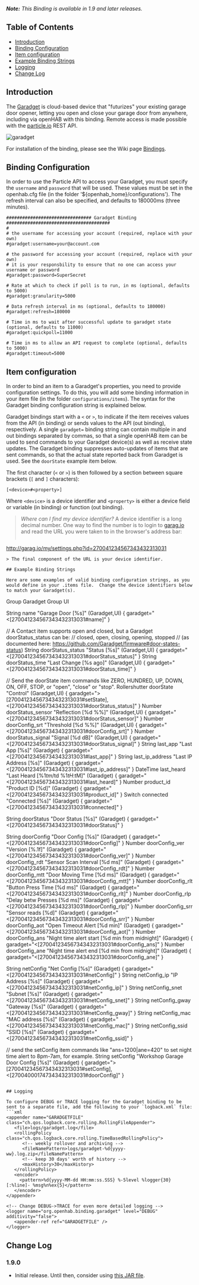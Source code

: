 _**Note:** This Binding is available in 1.9 and later releases._

## Table of Contents

* [Introduction](#introduction)
* [Binding Configuration](#binding-configuration)
* [Item configuration](#item-configuration)
* [Example Binding Strings](#example-binding-strings)
* [Logging](#logging)
* [Change Log](#change-log)

## Introduction

The [Garadget](http://garadget.com) is cloud-based device that "futurizes" your existing garage door opener, letting you open and close your garage door from anywhere, including via openHAB with this binding.  Remote access is made possible with the [particle.io](https://www.particle.io/) REST API.

![garadget](https://watou.github.io/images/garadget-1.png)

For installation of the binding, please see the Wiki page [Bindings](Bindings).

## Binding Configuration

In order to use the Particle API to access your Garadget, you must specify the `username` and `password` that will be used. These values must be set in the openhab.cfg file (in the folder '${openhab_home}/configurations'). The refresh interval can also be specified, and defaults to 180000ms (three minutes).

```
################################ Garadget Binding #######################################
#
# the username for accessing your account (required, replace with your own)
#garadget:username=your@account.com

# the password for accessing your account (required, replace with your own)
# it is your responsbility to ensure that no one can access your username or password
#garadget:password=SuperSecret

# Rate at which to check if poll is to run, in ms (optional, defaults to 5000)
#garadget:granularity=5000

# Data refresh interval in ms (optional, defaults to 180000)
#garadget:refresh=180000

# Time in ms to wait after successful update to garadget state (optional, defaults to 11000)
#garadget:quickpoll=11000

# Time in ms to allow an API request to complete (optional, defaults to 5000)
#garadget:timeout=5000
```

## Item configuration

In order to bind an item to a Garadget's properties, you need to provide configuration settings. To do this, you will add some binding information in your item file (in the folder `configurations/items`). The syntax for the Garadget binding configuration string is explained below.

Garadget bindings start with a `<` or `>`, to indicate if the item receives values from the API (in binding) or sends values to the API (out binding), respectively.  A single `garadget=` binding string can contain multiple in and out bindings separated by commas, so that a single openHAB item can be used to send commands to your Garadget device(s) as well as receive state updates.  The Garadget binding suppresses auto-updates of items that are sent commands, so that the actual state reported back from Garadget is used.  See the `doorState` example item below.

The first character (`<` or `>`) is then followed by a section between square brackets (`[` and `]` characters):

```
[<device>#<property>]
```

Where `<device>` is a device identifier and `<property>` is either a device field or variable (in binding) or function (out binding).

> *Where can I find my device identifier?*
> A device identifier is a long decimal number.  One way to find the number is to login to [garag.io](http://garag.io/my/) and read the URL you were taken to in the browser's address bar:
>```
http://garag.io/my/settings.php?id=270041234567343432313031
```
> The final component of the URL is your device identifier.

## Example Binding Strings

Here are some examples of valid binding configuration strings, as you would define in your .items file.  Change the device identifiers below to match your Garadget(s).

```
Group Garadget
Group UI

String name               "Garage Door [%s]"              <rollershutter> (Garadget,UI) { garadget="<[270041234567343432313031#name]" }

// A Contact item supports open and closed, but a Garadget doorStatus_status can be: 
// closed, open, closing, opening, stopped
// (as documented here: https://github.com/Garadget/firmware#door-states-status)
String doorStatus_status  "Status [%s]"                      <garagedoor> (Garadget,UI) { garadget="<[270041234567343432313031#doorStatus_status]" }
String doorStatus_time    "Last Change [%s ago]"                  <clock> (Garadget,UI) { garadget="<[270041234567343432313031#doorStatus_time]" }

// Send the doorState item commands like ZERO, HUNDRED, UP, DOWN, ON, OFF, STOP, or "open", "close" or "stop".
Rollershutter doorState   "Control"                       <rollershutter> (Garadget,UI) { garadget=">[270041234567343432313031#setState],<[270041234567343432313031#doorStatus_status]" }
Number doorStatus_sensor  "Reflection [%d %%]"                      <sun> (Garadget,UI) { garadget="<[270041234567343432313031#doorStatus_sensor]" }
Number doorConfig_srt     "Threshold [%d %%]"                   <battery> (Garadget,UI) { garadget="<[270041234567343432313031#doorConfig_srt]" }
Number doorStatus_signal  "Signal [%d dB]"                      <battery> (Garadget,UI) { garadget="<[270041234567343432313031#doorStatus_signal]" }
String last_app           "Last App [%s]"                                 (Garadget) { garadget="<[270041234567343432313031#last_app]" }
String last_ip_address    "Last IP Address [%s]"                          (Garadget) { garadget="<[270041234567343432313031#last_ip_address]" }
DateTime last_heard       "Last Heard [%1$tm/%1$td %1$tH:%1$tM]"  <clock> (Garadget) { garadget="<[270041234567343432313031#last_heard]" }
Number product_id         "Product ID [%d]"                               (Garadget) { garadget="<[270041234567343432313031#product_id]" }
Switch connected          "Connected [%s]"                                (Garadget) { garadget="<[270041234567343432313031#connected]" }

String doorStatus         "Door Status [%s]"                              (Garadget) { garadget="<[270041234567343432313031#doorStatus]" }

String doorConfig         "Door Config [%s]"                              (Garadget) { garadget="<[270041234567343432313031#doorConfig]" }
Number doorConfig_ver     "Version [%.1f]"                                (Garadget) { garadget="<[270041234567343432313031#doorConfig_ver]" }
Number doorConfig_rdt     "Sensor Scan Interval [%d ms]"                  (Garadget) { garadget="<[270041234567343432313031#doorConfig_rdt]" }
Number doorConfig_mtt     "Door Moving Time [%d ms]"                      (Garadget) { garadget="<[270041234567343432313031#doorConfig_mtt]" }
Number doorConfig_rlt     "Button Press Time [%d ms]"                     (Garadget) { garadget="<[270041234567343432313031#doorConfig_rlt]" }
Number doorConfig_rlp     "Delay betw Presses [%d ms]"                    (Garadget) { garadget="<[270041234567343432313031#doorConfig_rlp]" }
Number doorConfig_srr     "Sensor reads [%d]"                             (Garadget) { garadget="<[270041234567343432313031#doorConfig_srr]" }
Number doorConfig_aot     "Open Timeout Alert [%d min]"                   (Garadget) { garadget="<[270041234567343432313031#doorConfig_aot]" }
Number doorConfig_ans     "Night time alert start [%d min from midnight]" (Garadget) { garadget="<[270041234567343432313031#doorConfig_ans]" }
Number doorConfig_ane     "Night time alert end [%d min from midnight]"   (Garadget) { garadget="<[270041234567343432313031#doorConfig_ane]" }

String netConfig          "Net Config [%s]"                               (Garadget) { garadget="<[270041234567343432313031#netConfig]" }
String netConfig_ip       "IP Address [%s]"                               (Garadget) { garadget="<[270041234567343432313031#netConfig_ip]" }
String netConfig_snet     "Subnet [%s]"                                   (Garadget) { garadget="<[270041234567343432313031#netConfig_snet]" }
String netConfig_gway     "Gateway [%s]"                                  (Garadget) { garadget="<[270041234567343432313031#netConfig_gway]" }
String netConfig_mac      "MAC address [%s]"                              (Garadget) { garadget="<[270041234567343432313031#netConfig_mac]" }
String netConfig_ssid     "SSID [%s]"                                     (Garadget) { garadget="<[270041234567343432313031#netConfig_ssid]" }

// send the setConfig item commands like "ans=1200|ane=420" to set night time alert to 8pm-7am, for example.
String setConfig          "Workshop Garage Door Config [%s]"              (Garadget) { garadget=">[270041234567343432313031#setConfig],<[270040001747343432313031#doorConfig]" }
```

## Logging

To configure DEBUG or TRACE logging for the Garadget binding to be sent to a separate file, add the following to your `logback.xml` file:
```xml
<appender name="GARADGETFILE" class="ch.qos.logback.core.rolling.RollingFileAppender">
   <file>logs/garadget.log</file>
   <rollingPolicy class="ch.qos.logback.core.rolling.TimeBasedRollingPolicy">
      <!-- weekly rollover and archiving -->
      <fileNamePattern>logs/garadget-%d{yyyy-ww}.log.zip</fileNamePattern>
      <!-- keep 30 days' worth of history -->
      <maxHistory>30</maxHistory>
   </rollingPolicy>
   <encoder>
     <pattern>%d{yyyy-MM-dd HH:mm:ss.SSS} %-5level %logger{30}[:%line]- %msg%n%ex{5}</pattern>
   </encoder>
</appender>
    
<!-- Change DEBUG->TRACE for even more detailed logging -->
<logger name="org.openhab.binding.garadget" level="DEBUG" additivity="false">
   <appender-ref ref="GARADGETFILE" />
</logger>
```

## Change Log

### 1.9.0

* Initial release.  Until then, consider using [this JAR file](https://openhab.ci.cloudbees.com/job/openHAB1-Addons/lastSuccessfulBuild/artifact/bundles/binding/org.openhab.binding.garadget/target/).
